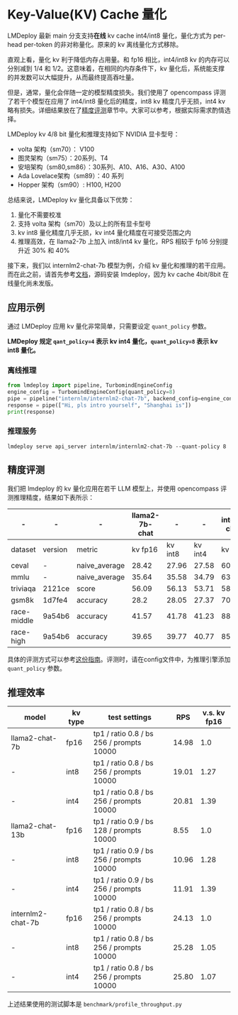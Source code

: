 # Key-Value(KV) Cache 量化

LMDeploy 最新 main 分支支持**在线** kv cache int4/int8 量化，量化方式为 per-head per-token 的非对称量化。原来的 kv 离线量化方式移除。

直观上看，量化 kv 利于降低内存占用量。和 fp16 相比，int4/int8 kv 的内存可以分别减到 1/4 和 1/2。这意味着，在相同的内存条件下，kv 量化后，系统能支撑的并发数可以大幅提升，从而最终提高吞吐量。

但是，通常，量化会伴随一定的模型精度损失。我们使用了 opencompass 评测了若干个模型在应用了 int4/int8 量化后的精度，int8 kv 精度几乎无损，int4 kv 略有损失。详细结果放在了[精度评测](#精度评测)章节中。大家可以参考，根据实际需求酌情选择。

LMDeploy kv 4/8 bit 量化和推理支持如下 NVIDIA 显卡型号：

- volta 架构（sm70）： V100
- 图灵架构（sm75）：20系列、T4
- 安培架构（sm80,sm86）：30系列、A10、A16、A30、A100
- Ada Lovelace架构（sm89）：40 系列
- Hopper 架构（sm90）: H100, H200

总结来说，LMDeploy kv 量化具备以下优势：

1. 量化不需要校准
2. 支持 volta 架构（sm70）及以上的所有显卡型号
3. kv int8 量化精度几乎无损，kv int4 量化精度在可接受范围之内
4. 推理高效，在 llama2-7b 上加入 int8/int4 kv 量化，RPS 相较于 fp16 分别提升近 30% 和 40%

接下来，我们以 internlm2-chat-7b 模型为例，介绍 kv 量化和推理的若干应用。而在此之前，请首先参考[文档](https://lmdeploy.readthedocs.io/en/latest/build.html)，源码安装 lmdeploy，因为 kv cache 4bit/8bit 在线量化尚未发版。

## 应用示例

通过 LMDeploy 应用 kv 量化非常简单，只需要设定 `quant_policy` 参数。

**LMDeploy 规定 `qant_policy=4` 表示 kv int4 量化，`quant_policy=8` 表示 kv int8 量化。**

### 离线推理

```python
from lmdeploy import pipeline, TurbomindEngineConfig
engine_config = TurbomindEngineConfig(quant_policy=8)
pipe = pipeline("internlm/internlm2-chat-7b", backend_config=engine_config)
response = pipe(["Hi, pls intro yourself", "Shanghai is"])
print(response)
```

### 推理服务

```shell
lmdeploy serve api_server internlm/internlm2-chat-7b --quant-policy 8
```

## 精度评测

我们把 lmdeploy 的 kv 量化应用在若干 LLM 模型上，并使用 opencompass 评测推理精度，结果如下表所示：

| -           | -       | -             | llama2-7b-chat | -       | -       | internlm2-chat-7b | -       | -       | qwen1.5-7b-chat | -       | -       |
| ----------- | ------- | ------------- | -------------- | ------- | ------- | ----------------- | ------- | ------- | --------------- | ------- | ------- |
| dataset     | version | metric        | kv fp16        | kv int8 | kv int4 | kv fp16           | kv int8 | kv int4 | fp16            | kv int8 | kv int4 |
| ceval       | -       | naive_average | 28.42          | 27.96   | 27.58   | 60.45             | 60.88   | 60.28   | 70.56           | 70.49   | 68.62   |
| mmlu        | -       | naive_average | 35.64          | 35.58   | 34.79   | 63.91             | 64      | 62.36   | 61.48           | 61.56   | 60.65   |
| triviaqa    | 2121ce  | score         | 56.09          | 56.13   | 53.71   | 58.73             | 58.7    | 58.18   | 44.62           | 44.77   | 44.04   |
| gsm8k       | 1d7fe4  | accuracy      | 28.2           | 28.05   | 27.37   | 70.13             | 69.75   | 66.87   | 54.97           | 56.41   | 54.74   |
| race-middle | 9a54b6  | accuracy      | 41.57          | 41.78   | 41.23   | 88.93             | 88.93   | 88.93   | 87.33           | 87.26   | 86.28   |
| race-high   | 9a54b6  | accuracy      | 39.65          | 39.77   | 40.77   | 85.33             | 85.31   | 84.62   | 82.53           | 82.59   | 82.02   |

具体的评测方式可以参考[这份指南](../benchmark/evaluate_with_opencompass.md)。评测时，请在config文件中，为推理引擎添加 `quant_policy` 参数。

## 推理效率

| model             | kv type | test settings                            | RPS   | v.s. kv fp16 |
| ----------------- | ------- | ---------------------------------------- | ----- | ------------ |
| llama2-chat-7b    | fp16    | tp1 / ratio 0.8 / bs 256 / prompts 10000 | 14.98 | 1.0          |
| -                 | int8    | tp1 / ratio 0.8 / bs 256 / prompts 10000 | 19.01 | 1.27         |
| -                 | int4    | tp1 / ratio 0.8 / bs 256 / prompts 10000 | 20.81 | 1.39         |
| llama2-chat-13b   | fp16    | tp1 / ratio 0.9 / bs 128 / prompts 10000 | 8.55  | 1.0          |
| -                 | int8    | tp1 / ratio 0.9 / bs 256 / prompts 10000 | 10.96 | 1.28         |
| -                 | int4    | tp1 / ratio 0.9 / bs 256 / prompts 10000 | 11.91 | 1.39         |
| internlm2-chat-7b | fp16    | tp1 / ratio 0.8 / bs 256 / prompts 10000 | 24.13 | 1.0          |
| -                 | int8    | tp1 / ratio 0.8 / bs 256 / prompts 10000 | 25.28 | 1.05         |
| -                 | int4    | tp1 / ratio 0.8 / bs 256 / prompts 10000 | 25.80 | 1.07         |

上述结果使用的测试脚本是 `benchmark/profile_throughput.py`
